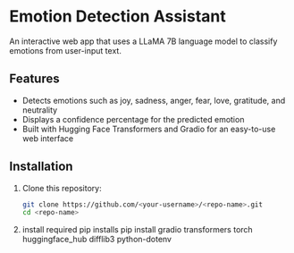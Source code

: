 # Emotion Detection Assistant

An interactive web app that uses a LLaMA 7B language model to classify emotions from user-input text.

## Features

- Detects emotions such as joy, sadness, anger, fear, love, gratitude, and neutrality
- Displays a confidence percentage for the predicted emotion
- Built with Hugging Face Transformers and Gradio for an easy-to-use web interface

## Installation

1. Clone this repository:

   ```bash
   git clone https://github.com/<your-username>/<repo-name>.git
   cd <repo-name>
2. install required pip installs
   pip install gradio transformers torch huggingface_hub difflib3 python-dotenv
